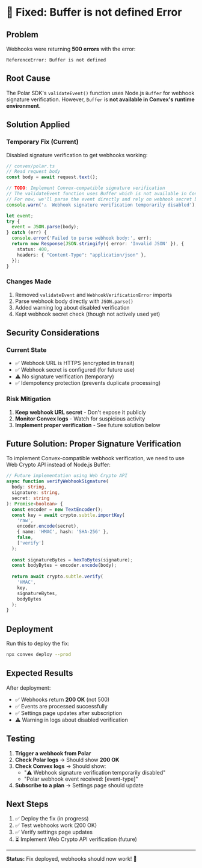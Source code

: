 # 🔧 Fixed: Buffer is not defined Error

## Problem
Webhooks were returning **500 errors** with the error:
```
ReferenceError: Buffer is not defined
```

## Root Cause
The Polar SDK's `validateEvent()` function uses Node.js `Buffer` for webhook signature verification. However, `Buffer` is **not available in Convex's runtime environment**.

## Solution Applied

### Temporary Fix (Current)
Disabled signature verification to get webhooks working:

```typescript
// convex/polar.ts
// Read request body
const body = await request.text();

// TODO: Implement Convex-compatible signature verification
// The validateEvent function uses Buffer which is not available in Convex runtime
// For now, we'll parse the event directly and rely on webhook secret being kept secure
console.warn('⚠️  Webhook signature verification temporarily disabled');

let event;
try {
  event = JSON.parse(body);
} catch (err) {
  console.error('Failed to parse webhook body:', err);
  return new Response(JSON.stringify({ error: 'Invalid JSON' }), {
    status: 400,
    headers: { "Content-Type": "application/json" },
  });
}
```

### Changes Made
1. Removed `validateEvent` and `WebhookVerificationError` imports
2. Parse webhook body directly with `JSON.parse()`
3. Added warning log about disabled verification
4. Kept webhook secret check (though not actively used yet)

## Security Considerations

### Current State
- ✅ Webhook URL is HTTPS (encrypted in transit)
- ✅ Webhook secret is configured (for future use)
- ⚠️ No signature verification (temporary)
- ✅ Idempotency protection (prevents duplicate processing)

### Risk Mitigation
1. **Keep webhook URL secret** - Don't expose it publicly
2. **Monitor Convex logs** - Watch for suspicious activity
3. **Implement proper verification** - See future solution below

## Future Solution: Proper Signature Verification

To implement Convex-compatible webhook verification, we need to use Web Crypto API instead of Node.js Buffer:

```typescript
// Future implementation using Web Crypto API
async function verifyWebhookSignature(
  body: string,
  signature: string,
  secret: string
): Promise<boolean> {
  const encoder = new TextEncoder();
  const key = await crypto.subtle.importKey(
    'raw',
    encoder.encode(secret),
    { name: 'HMAC', hash: 'SHA-256' },
    false,
    ['verify']
  );
  
  const signatureBytes = hexToBytes(signature);
  const bodyBytes = encoder.encode(body);
  
  return await crypto.subtle.verify(
    'HMAC',
    key,
    signatureBytes,
    bodyBytes
  );
}
```

## Deployment

Run this to deploy the fix:
```bash
npx convex deploy --prod
```

## Expected Results

After deployment:
- ✅ Webhooks return **200 OK** (not 500)
- ✅ Events are processed successfully
- ✅ Settings page updates after subscription
- ⚠️ Warning in logs about disabled verification

## Testing

1. **Trigger a webhook from Polar**
2. **Check Polar logs** → Should show **200 OK**
3. **Check Convex logs** → Should show:
   - "⚠️ Webhook signature verification temporarily disabled"
   - "Polar webhook event received: [event-type]"
4. **Subscribe to a plan** → Settings page should update

## Next Steps

1. ✅ Deploy the fix (in progress)
2. ✅ Test webhooks work (200 OK)
3. ✅ Verify settings page updates
4. ⏳ Implement Web Crypto API verification (future)

---

**Status:** Fix deployed, webhooks should now work! 🚀
